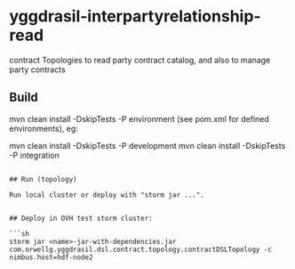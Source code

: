 # yggdrasil-interpartyrelationship-read
contract Topologies to read  party contract catalog, and also to manage party contracts

## Build

mvn clean install -DskipTests -P environment (see pom.xml for defined environments), eg:

mvn clean install -DskipTests -P development
mvn clean install -DskipTests -P integration

```

## Run (topology)

Run local cluster or deploy with "storm jar ...".


## Deploy in OVH test storm cluster:

```sh
storm jar <name>-jar-with-dependencies.jar com.orwellg.yggdrasil.dsl.contract.topology.contractDSLTopology -c nimbus.host=hdf-node2
```
